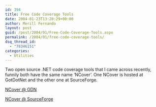 ```yaml
---
id: 394
title: Free Code Coverage Tools
date: 2004-01-23T13:20:29+00:00
author: Merill Fernando
layout: post
guid: /post/2004/01/Free-Code-Coverage-Tools.aspx
permalink: /2004/01/free-code-coverage-tools/
dsq_thread_id:
  - "78346151"
categories:
  - Utilities
---
```

<body xmlns="http://www.w3.org/1999/xhtml">
    <div class="Section1">
        <p class="MsoNormal">
            Two open source .NET code coverage tools that I came across recently, funnily both
            have the same name &lsquo;NCover&rsquo;. One NCover is hosted at GotDotNet and the
            other one at SourceForge.
        </p>
        <p class="MsoNormal">
            <a href="http://www.gotdotnet.com/community/workspaces/workspace.aspx?ID=3122EE1A-46E7-48A5-857E-AAD6739EF6B9">NCover
            @ GDN</a>
        </p>
        <p class="MsoNormal">
            <a href="http://sourceforge.net/projects/ncover">NCover @ SourceForge</a>
        </p>
    </div>
</body>